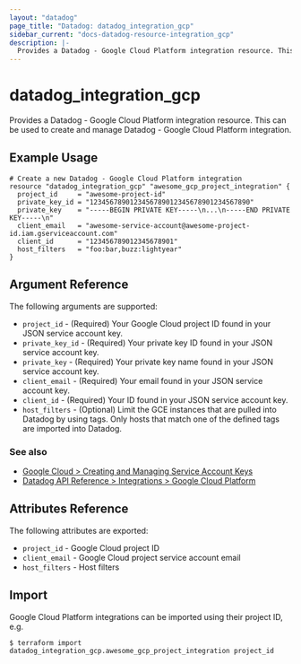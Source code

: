 ```yaml
---
layout: "datadog"
page_title: "Datadog: datadog_integration_gcp"
sidebar_current: "docs-datadog-resource-integration_gcp"
description: |-
  Provides a Datadog - Google Cloud Platform integration resource. This can be used to create and manage the integrations.
---
```


# datadog_integration_gcp

Provides a Datadog - Google Cloud Platform integration resource. This can be used to create and manage Datadog - Google Cloud Platform integration.

## Example Usage

```hcl
# Create a new Datadog - Google Cloud Platform integration
resource "datadog_integration_gcp" "awesome_gcp_project_integration" {
  project_id     = "awesome-project-id"
  private_key_id = "1234567890123456789012345678901234567890"
  private_key    = "-----BEGIN PRIVATE KEY-----\n...\n-----END PRIVATE KEY-----\n"
  client_email   = "awesome-service-account@awesome-project-id.iam.gserviceaccount.com"
  client_id      = "123456789012345678901"
  host_filters   = "foo:bar,buzz:lightyear"
}
```

## Argument Reference

The following arguments are supported:

* `project_id` - (Required) Your Google Cloud project ID found in your JSON service account key.
* `private_key_id` - (Required) Your private key ID found in your JSON service account key.
* `private_key` - (Required) Your private key name found in your JSON service account key.
* `client_email` - (Required) Your email found in your JSON service account key.
* `client_id` - (Required) Your ID found in your JSON service account key.
* `host_filters` - (Optional) Limit the GCE instances that are pulled into Datadog by using tags. Only hosts that match one of the defined tags are imported into Datadog.

### See also
* [Google Cloud > Creating and Managing Service Account Keys](https://cloud.google.com/iam/docs/creating-managing-service-account-keys)
* [Datadog API Reference > Integrations > Google Cloud Platform](https://docs.datadoghq.com/api/v1/gcp-integration/)

## Attributes Reference

The following attributes are exported:

* `project_id` - Google Cloud project ID
* `client_email` - Google Cloud project service account email
* `host_filters` - Host filters

## Import

Google Cloud Platform integrations can be imported using their project ID, e.g.

```
$ terraform import datadog_integration_gcp.awesome_gcp_project_integration project_id
```
